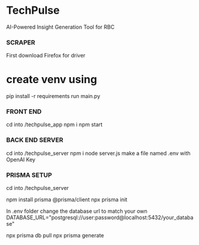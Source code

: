 # TechPulse
AI-Powered Insight Generation Tool for RBC

### SCRAPER ###
First download Firefox for driver

# create venv using
pip install -r requirements
run main.py

### FRONT END ###
cd into /techpulse_app
npm i
npm start

### BACK END SERVER ###
cd into /techpulse_server
npm i
node server.js
make a file named .env with OpenAI Key

### PRISMA SETUP ###
cd into /techpulse_server

npm install prisma @prisma/client
npx prisma init

In .env folder change the database url to match your own
DATABASE_URL="postgresql://user:password@localhost:5432/your_database"

npx prisma db pull
npx prisma generate
